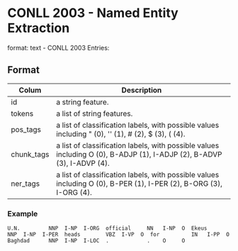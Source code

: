 # CONLL 2003 - Named Entity Extraction

format: text - CONLL 2003
Entries:  

## Format
| Colum | Description        |
| ----- | ------------------ |
|id | a string feature. |
|tokens | a list of string features. |
| pos_tags | a list of classification labels, with possible values including " (0), '' (1), # (2), $ (3), ( (4). |
| chunk_tags| a list of classification labels, with possible values including O (0), B-ADJP (1), I-ADJP (2), B-ADVP (3), I-ADVP (4). |
|ner_tags| a list of classification labels, with possible values including O (0), B-PER (1), I-PER (2), B-ORG (3), I-ORG (4). |

### Example 

`U.N.         NNP  I-NP  I-ORG 
   official     NN   I-NP  O 
   Ekeus        NNP  I-NP  I-PER 
   heads        VBZ  I-VP  O 
   for          IN   I-PP  O 
   Baghdad      NNP  I-NP  I-LOC 
   .            .    O     O 
`
